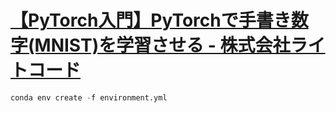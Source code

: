# [【PyTorch入門】PyTorchで手書き数字(MNIST)を学習させる - 株式会社ライトコード](https://rightcode.co.jp/blog/information-technology/pytorch-mnist-learning)

```python
conda env create -f environment.yml
```

